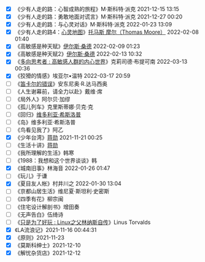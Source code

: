 - [x] 《少有人走的路：心智成熟的旅程》M·斯科特·派克 2021-12-15 13:15
- [x] 《少有人走的路：勇敢地面对谎言》M·斯科特·派克 2021-12-27 00:20
- [x] 《少有人走的路：与心灵对话》M·斯科特·派克 2022-01-23 13:09
- [x] 《少有人走的路4：[心灵地图](https://book.douban.com/subject/25981306/)》[托马斯 摩尔（Thomas Moore）](https://book.douban.com/author/241877) 2022-02-08 01:40
- [x] 《高敏感是种天赋》[伊尔斯·桑德](https://book.douban.com/search/伊尔斯·桑德) 2022-02-09 01:23
- [x] 《高敏感是种天赋2》[伊尔斯·桑德](https://book.douban.com/search/伊尔斯·桑德) 2022-02-13 10:32
- [x] 《[多向思考者 : 高敏感人群的内心世界](https://book.douban.com/subject/30337311/)》克莉司德·布提可南 2022-03-13 00:36
- [x] 《狡猾的情感》埃亚尔•温特 2022-03-17 20:59
- [ ] 《[笛卡尔的错误](https://book.douban.com/subject/2157346/)》安东尼奥·R.达马西奥
- [ ] 《人生谢幕前，请全力以赴》戴维·席
- [ ] 《局外人》阿尔贝·加缪
- [ ] 《孤儿列车》克里斯蒂娜·贝克·克
- [ ] 《回归》[维多利亚·希斯洛普](https://book.douban.com/search/维多利亚·希斯洛普)
- [ ] 《岛》维多利亚·希斯洛普
- [ ] 《鸟看见我了》阿乙
- [x] 《少年台湾》[蒋勋](https://book.douban.com/author/4514851/) 2021-11-21 00:25
- [ ] 《生活十讲》[蒋勋](https://book.douban.com/author/4514851/)
- [ ] 《我所理解的生活》韩寒
- [ ] 《1988：我想和这个世界谈谈》韩
- [x] 《城南旧事》林海音 2022-01-26 01:47
- [ ] 《玩儿》于谦
- [x] 《夏目友人帐》村井川之 2022-01-30 13:04
- [ ] 《京都山居生活》维尼夏·斯坦利·史密斯
- [ ] 《四季有花》柳宗闽
- [ ] 《住宅设计解剖书》增田奏
- [ ] 《无声告白》伍绮诗
- [ ] 《[只是为了好玩 : Linux之父林纳斯自传](https://book.douban.com/subject/25930025/)》Linus Torvalds
- [x] 《LA流浪记》2021-11-16 00:44:31
- [x] 《原则》2021-11-23
- [x] 《莫斯科绅士》2021-12-10
- [x] 《解忧杂货店》2021-12-12